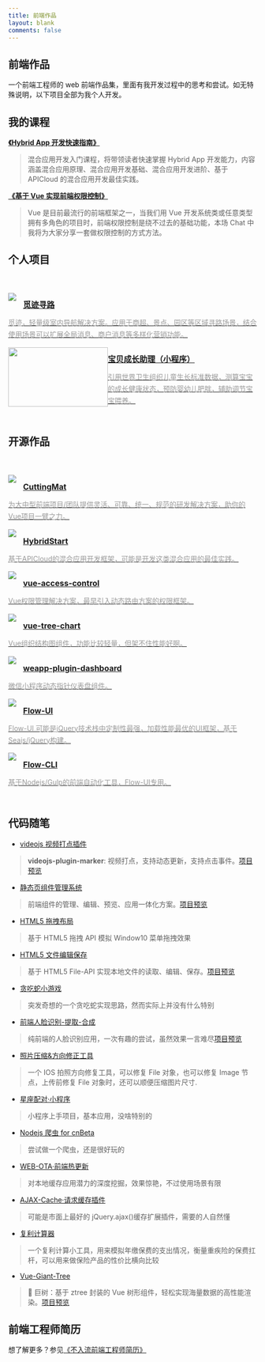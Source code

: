 ```yaml
---
title: 前端作品
layout: blank
comments: false
---
```


<style>
  .logo_wrap {
    float: left;
    width: 202px;
    height: 120px;
    overflow: hidden;
    text-align: center
  }

  .comp-cards .logo_wrap img {
    float: none;
    height: 100%;
    margin: 0 auto;
  }

  .comp-cards {
    font-size: 0;
    margin: 40px 0;
  }

  .comp-cards ul {
    overflow: hidden;
    padding: 0;
  }

  .comp-cards li {
    margin: 14px 0;
  }

  .comp-cards a {
    display: block;
    position: relative;
    border: 0;
    overflow: hidden;
  }

  .comp-cards img {
    float: left;
    margin: 0 14px 0 0;
    max-height: 120px;
  }

  .comp-cards h3 {
    font-size: 16px;
    font-weight: 700;
    margin: 0;
    height: 3em;
    line-height: 3em;
    overflow: hidden;
  }

  .comp-cards .desc {
    display: block;
    line-height: 1.7em;
    color: #999;
    margin: 0;
    font-size: 14px;
  }

  .comp-cards a:hover h3 {
    text-decoration: underline;
  }

  .comp-cards a:hover .desc {
    color: #333;
  }

  @media only screen and (max-device-width: 640px) {
    .comp-cards img {
      float: none;
      display: block;
    }

  }
</style>

## 前端作品

一个前端工程师的 web 前端作品集，里面有我开发过程中的思考和尝试。如无特殊说明，以下项目全部为我个人开发。

## 我的课程

[**《Hybrid App 开发快速指南》**](https://gitbook.cn/gitchat/column/5b679a1d201ffa4ab88e7d5d)

> 混合应用开发入门课程，将带领读者快速掌握 Hybrid App 开发能力，内容涵盖混合应用原理、混合应用开发基础、混合应用开发进阶、基于 APICloud 的混合应用开发最佳实践。

[**《基于 Vue 实现前端权限控制》**](https://gitbook.cn/gitchat/activity/5a1f620f52525e427b667ca6)

> Vue 是目前最流行的前端框架之一，当我们用 Vue 开发系统类或任意类型拥有多角色的项目时，前端权限控制是绕不过去的基础功能，本场 Chat 中我将为大家分享一套做权限控制的方式方法。

## 个人项目

<div class="comp-cards">
  <ul>
    <li><a href="https://tracesr.github.io/" title="觅迹导航" target="_blank"><img
          src="https://refined-x.com/asset/tracesr.png" alt="Tracesr logo">
        <h3>觅迹寻路</h3><span class="desc">觅迹，轻量级室内导航解决方案。应用于商超、景点、园区等区域寻路场景，结合使用场景可以扩展全局消息、商户消息等多样化营销功能。</span>
      </a></li>
    <li><a href="https://mp.weixin.qq.com/s/CVQWLJ5Wn9gcAP4NCEhNqw" title="成长助理" target="_blank">
        <div class="logo_wrap"><img src="https://refined-x.com/asset/baby_assistant2.png" alt="成长助理"></div>
        <h3>宝贝成长助理（小程序）</h3><span class="desc">引用世界卫生组织儿童生长标准数据，测算宝宝的成长健康状态，预防婴幼儿肥胖，辅助调节宝宝喂养。</span>
      </a></li>
  </ul>
</div>

## 开源作品

<div class="comp-cards">
  <ul>
    <li><a href="https://cutting-mat.github.io/" title="CuttingMat" target="_blank"><img
          src="https://refined-x.com/asset/cutting-mat-logo.png" alt="cutting-mat-logo">
        <h3>CuttingMat</h3><span class="desc">为大中型前端项目/团队提供灵活、可靠、统一、规范的研发解决方案，助你的Vue项目一臂之力。</span>
      </a></li>
    <li><a href="//refined-x.com/HybridStart/" title="HybridStart" target="_blank"><img
          src="https://refined-x.com/asset/hybridstart-logo.jpg" alt="HybridStart logo">
        <h3>HybridStart</h3><span class="desc">基于APICloud的混合应用开发框架，可能是开发这类混合应用的最佳实践。</span>
      </a></li>
    <li><a href="https://github.com/tower1229/Vue-Access-Control" title="vue-access-control" target="_blank"><img
          src="https://refined-x.com/asset/vsc-logo.png" alt="vue-access-control logo">
        <h3>vue-access-control</h3><span class="desc">Vue权限管理解决方案，最早引入动态路由方案的权限框架。</span>
      </a></li>
    <li><a href="https://github.com/tower1229/Vue-Tree-Chart" title="vue-tree-chart" target="_blank"><img
          src="https://refined-x.com/asset/vtc-logo.png" alt="vue-tree-chart logo">
        <h3>vue-tree-chart</h3><span class="desc">Vue组织结构图组件，功能比较轻量，但架不住性能好啊。</span>
      </a></li>
    <li><a href="https://github.com/tower1229/weapp-plugin-dashboard" title="weapp-plugin-dashboard"
        target="_blank"><img src="https://refined-x.com/asset/weapp-plugin-dashboard.png"
          alt="weapp-plugin-dashboard preview">
        <h3>weapp-plugin-dashboard</h3><span class="desc">微信小程序动态指针仪表盘组件。</span>
      </a></li>
    <li><a href="http://flow-ui.refined-x.com/" title="Flow-UI" target="_blank"><img
          src="https://refined-x.com/asset/flow-ui-logo.jpg" alt="Flow-UI logo">
        <h3>Flow-UI</h3><span class="desc">Flow-UI 可能是jQuery技术栈中定制性最强，加载性能最优的UI框架，基于Seajs/jQuery构建。</span>
      </a></li>
    <li><a href="http://flow-ui.refined-x.com/Flow-CLI/" title="Flow-CLI" target="_blank"><img
          src="https://refined-x.com/asset/flow-cli-logo.jpg" alt="Flow-CLI logo">
        <h3>Flow-CLI</h3><span class="desc">基于Nodejs/Gulp的前端自动化工具，Flow-UI专用。</span>
      </a></li>
  </ul>
</div>

## 代码随笔

- [videojs 视频打点插件](https://github.com/tower1229/videojs-plugin-marker)

> **videojs-plugin-marker**: 视频打点，支持动态更新，支持点击事件。[项目预览](http://refined-x.com/videojs-plugin-marker/)

- [静态页组件管理系统](https://github.com/tower1229/WidgetsPlayground)

> 前端组件的管理、编辑、预览、应用一体化方案。[项目预览](https://refined-x.com/WidgetsPlayground/)

- [HTML5 拖拽布局](https://refined-x.com/projects/codes/startmenu.html)

> 基于 HTML5 拖拽 API 模拟 Window10 菜单拖拽效果

- [HTML5 文件编辑保存](https://github.com/tower1229/htm5-file-operations)

> 基于 HTML5 File-API 实现本地文件的读取、编辑、保存。[项目预览](https://refined-x.com/htm5-file-operations/)

- [贪吃蛇小游戏](https://refined-x.com/projects/codes/snake.html)

> 突发奇想的一个贪吃蛇实现思路，然而实际上并没有什么特别

- [前端人脸识别-提取-合成](https://github.com/tower1229/frontend-face-detection)

> 纯前端的人脸识别应用，一次有趣的尝试，虽然效果一言难尽[项目预览](https://refined-x.com/frontend-face-detection/)

- [照片压缩&方向修正工具](https://github.com/tower1229/ios-photo-repair)

> 一个 IOS 拍照方向修复工具，可以修复 File 对象，也可以修复 Image 节点，上传前修复 File 对象时，还可以顺便压缩图片尺寸.

- [星座配对·小程序](https://github.com/tower1229/weapp-star)

> 小程序上手项目，基本应用，没啥特别的

- [Nodejs 爬虫 for cnBeta](https://github.com/tower1229/crawler)

> 尝试做一个爬虫，还是很好玩的

- [WEB-OTA·前端热更新](https://github.com/tower1229/WEB-OTA)

> 对本地缓存应用潜力的深度挖掘，效果惊艳，不过使用场景有限

- [AJAX-Cache·请求缓存插件](https://github.com/tower1229/AJAX-Cache)

> 可能是市面上最好的 jQuery.ajax()缓存扩展插件，需要的人自然懂

- [复利计算器](http://refined-x.com/projects/codes/interest.html)

> 一个复利计算小工具，用来模拟年缴保费的支出情况，衡量重疾险的保费扛杆，可以用来做保险产品的性价比横向比较

- [Vue-Giant-Tree](https://github.com/tower1229/Vue-Giant-Tree)

> 🌳 巨树：基于 ztree 封装的 Vue 树形组件，轻松实现海量数据的高性能渲染。[项目预览](https://refined-x.com/Vue-Giant-Tree/)

## [](#前端工程师简历 "前端工程师简历")前端工程师简历

想了解更多？参见[《不入流前端工程师简历》](https://refined-x.com/about/)
